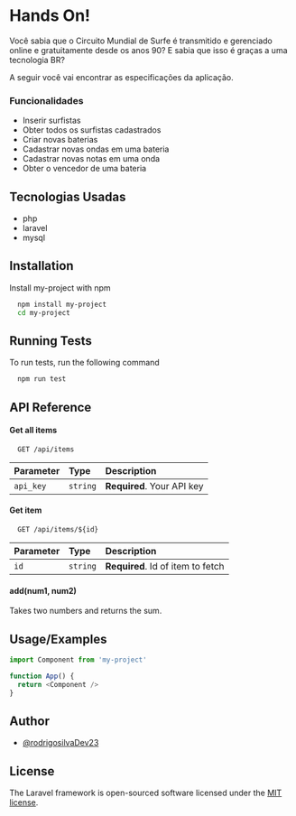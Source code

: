 
# Hands On!
 Você sabia que o Circuito Mundial de Surfe é transmitido e
gerenciado online e gratuitamente desde os anos 90? E sabia que isso é
graças a uma tecnologia BR?

A seguir você vai encontrar as especificações da aplicação.

### Funcionalidades

- Inserir surfistas
- Obter todos os surfistas cadastrados
- Criar novas baterias
- Cadastrar novas ondas em uma bateria
- Cadastrar novas notas em uma onda
- Obter o vencedor de uma bateria
## Tecnologias Usadas

- php
- laravel
- mysql




## Installation

Install my-project with npm

```bash
  npm install my-project
  cd my-project
```
    
## Running Tests

To run tests, run the following command

```bash
  npm run test
```


## API Reference

#### Get all items

```http
  GET /api/items
```

| Parameter | Type     | Description                |
| :-------- | :------- | :------------------------- |
| `api_key` | `string` | **Required**. Your API key |

#### Get item

```http
  GET /api/items/${id}
```

| Parameter | Type     | Description                       |
| :-------- | :------- | :-------------------------------- |
| `id`      | `string` | **Required**. Id of item to fetch |

#### add(num1, num2)

Takes two numbers and returns the sum.


## Usage/Examples

```javascript
import Component from 'my-project'

function App() {
  return <Component />
}
```


## Author

- [@rodrigosilvaDev23](https://github.com/rodrigoSilva23)


## License

The Laravel framework is open-sourced software licensed under the [MIT license](https://opensource.org/licenses/MIT).

